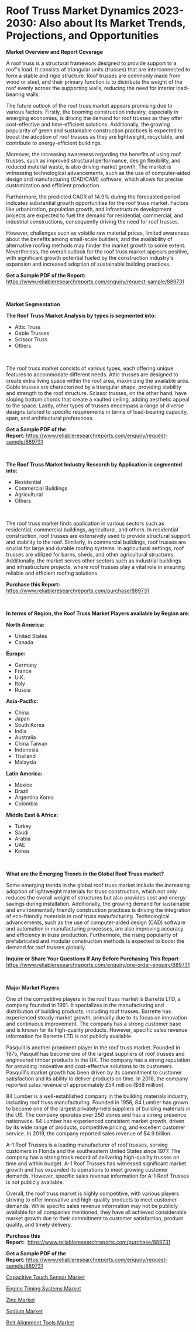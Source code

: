 <p><h1>Roof Truss Market Dynamics 2023-2030: Also about Its Market Trends, Projections, and Opportunities</h1></p><p><strong>Market Overview and Report Coverage</strong></p>
<p><p>A roof truss is a structural framework designed to provide support to a roof's load. It consists of triangular units (trusses) that are interconnected to form a stable and rigid structure. Roof trusses are commonly made from wood or steel, and their primary function is to distribute the weight of the roof evenly across the supporting walls, reducing the need for interior load-bearing walls.</p><p>The future outlook of the roof truss market appears promising due to various factors. Firstly, the booming construction industry, especially in emerging economies, is driving the demand for roof trusses as they offer cost-effective and time-efficient solutions. Additionally, the growing popularity of green and sustainable construction practices is expected to boost the adoption of roof trusses as they are lightweight, recyclable, and contribute to energy-efficient buildings.</p><p>Moreover, the increasing awareness regarding the benefits of using roof trusses, such as improved structural performance, design flexibility, and reduced material waste, is also driving market growth. The market is witnessing technological advancements, such as the use of computer-aided design and manufacturing (CAD/CAM) software, which allows for precise customization and efficient production.</p><p>Furthermore, the predicted CAGR of 14.9% during the forecasted period indicates substantial growth opportunities for the roof truss market. Factors like urbanization, population growth, and infrastructure development projects are expected to fuel the demand for residential, commercial, and industrial constructions, consequently driving the need for roof trusses.</p><p>However, challenges such as volatile raw material prices, limited awareness about the benefits among small-scale builders, and the availability of alternative roofing methods may hinder the market growth to some extent. Nevertheless, the overall outlook for the roof truss market appears positive, with significant growth potential fueled by the construction industry's expansion and increased adoption of sustainable building practices.</p></p>
<p><strong>Get a Sample PDF of the Report:</strong> <a href="https://www.reliableresearchreports.com/enquiry/request-sample/889731">https://www.reliableresearchreports.com/enquiry/request-sample/889731</a></p>
<p>&nbsp;</p>
<p><strong>Market Segmentation</strong></p>
<p><strong>The Roof Truss Market Analysis by types is segmented into:</strong></p>
<p><ul><li>Attic Truss</li><li>Gable Trusses</li><li>Scissor Truss</li><li>Others</li></ul></p>
<p>&nbsp;</p>
<p><p>The roof truss market consists of various types, each offering unique features to accommodate different needs. Attic trusses are designed to create extra living space within the roof area, maximizing the available area. Gable trusses are characterized by a triangular shape, providing stability and strength to the roof structure. Scissor trusses, on the other hand, have sloping bottom chords that create a vaulted ceiling, adding aesthetic appeal to the space. Lastly, other types of trusses encompass a range of diverse designs tailored to specific requirements in terms of load-bearing capacity, span, and architectural preferences.</p></p>
<p><strong>Get a Sample PDF of the Report:</strong>&nbsp;<a href="https://www.reliableresearchreports.com/enquiry/request-sample/889731">https://www.reliableresearchreports.com/enquiry/request-sample/889731</a></p>
<p>&nbsp;</p>
<p><strong>The Roof Truss Market Industry Research by Application is segmented into:</strong></p>
<p><ul><li>Residential</li><li>Commercial Buildings</li><li>Agricultural</li><li>Others</li></ul></p>
<p>&nbsp;</p>
<p><p>The roof truss market finds application in various sectors such as residential, commercial buildings, agricultural, and others. In residential construction, roof trusses are extensively used to provide structural support and stability to the roof. Similarly, in commercial buildings, roof trusses are crucial for large and durable roofing systems. In agricultural settings, roof trusses are utilized for barns, sheds, and other agricultural structures. Additionally, the market serves other sectors such as industrial buildings and infrastructure projects, where roof trusses play a vital role in ensuring reliable and efficient roofing solutions.</p></p>
<p><strong>Purchase this Report:</strong>&nbsp; <a href="https://www.reliableresearchreports.com/purchase/889731">https://www.reliableresearchreports.com/purchase/889731</a></p>
<p>&nbsp;</p>
<p><strong>In terms of Region, the Roof Truss Market Players available by Region are:</strong></p>
<p>
    <p> <strong> North America: </strong>
        <ul>
            <li>United States</li>
            <li>Canada</li>
        </ul>
        </p> 
    <p> <strong> Europe: </strong>
        <ul>
            <li>Germany</li>
            <li>France</li>
            <li>U.K.</li>
            <li>Italy</li>
            <li>Russia</li>
        </ul>
        </p> 
    <p> <strong> Asia-Pacific: </strong>
        <ul>
            <li>China</li>
            <li>Japan</li>
            <li>South Korea</li>
            <li>India</li>
            <li>Australia</li>
            <li>China Taiwan</li>
            <li>Indonesia</li>
            <li>Thailand</li>
            <li>Malaysia</li>
        </ul>
        </p> 
    <p> <strong> Latin America: </strong>
        <ul>
            <li>Mexico</li>
            <li>Brazil</li>
            <li>Argentina Korea</li>
            <li>Colombia</li>
        </ul>
        </p> 
    <p> <strong> Middle East & Africa: </strong>
        <ul>
            <li>Turkey</li>
            <li>Saudi</li>
            <li>Arabia</li>
            <li>UAE</li>
            <li>Korea</li>
        </ul>
    </p>
    </p>
<p>&nbsp;</p>
<p><strong>What are the Emerging Trends in the Global Roof Truss market?</strong></p>
<p><p>Some emerging trends in the global roof truss market include the increasing adoption of lightweight materials for truss construction, which not only reduces the overall weight of structures but also provides cost and energy savings during installation. Additionally, the growing demand for sustainable and environmentally friendly construction practices is driving the integration of eco-friendly materials in roof truss manufacturing. Technological advancements, such as the use of computer-aided design (CAD) software and automation in manufacturing processes, are also improving accuracy and efficiency in truss production. Furthermore, the rising popularity of prefabricated and modular construction methods is expected to boost the demand for roof trusses globally.</p></p>
<p><strong>Inquire or Share Your Questions If Any Before Purchasing This Report</strong>- <a href="https://www.reliableresearchreports.com/enquiry/pre-order-enquiry/889731">https://www.reliableresearchreports.com/enquiry/pre-order-enquiry/889731</a></p>
<p>&nbsp;</p>
<p><strong>Major Market Players</strong></p>
<p><p>One of the competitive players in the roof truss market is Barrette LTD, a company founded in 1961. It specializes in the manufacturing and distribution of building products, including roof trusses. Barrette has experienced steady market growth, primarily due to its focus on innovation and continuous improvement. The company has a strong customer base and is known for its high-quality products. However, specific sales revenue information for Barrette LTD is not publicly available.</p><p>Pasquill is another prominent player in the roof truss market. Founded in 1975, Pasquill has become one of the largest suppliers of roof trusses and engineered timber products in the UK. The company has a strong reputation for providing innovative and cost-effective solutions to its customers. Pasquill's market growth has been driven by its commitment to customer satisfaction and its ability to deliver products on time. In 2018, the company reported sales revenue of approximately £54 million ($68 million).</p><p>84 Lumber is a well-established company in the building materials industry, including roof truss manufacturing. Founded in 1956, 84 Lumber has grown to become one of the largest privately-held suppliers of building materials in the US. The company operates over 250 stores and has a strong presence nationwide. 84 Lumber has experienced consistent market growth, driven by its wide range of products, competitive pricing, and excellent customer service. In 2019, the company reported sales revenue of $4.9 billion.</p><p>A-1 Roof Trusses is a leading manufacturer of roof trusses, serving customers in Florida and the southeastern United States since 1977. The company has a strong track record of delivering high-quality trusses on time and within budget. A-1 Roof Trusses has witnessed significant market growth and has expanded its operations to meet growing customer demands. However, specific sales revenue information for A-1 Roof Trusses is not publicly available.</p><p>Overall, the roof truss market is highly competitive, with various players striving to offer innovative and high-quality products to meet customer demands. While specific sales revenue information may not be publicly available for all companies mentioned, they have all achieved considerable market growth due to their commitment to customer satisfaction, product quality, and timely delivery.</p></p>
<p><strong>Purchase this Report:</strong>&nbsp;&nbsp;<a href="https://www.reliableresearchreports.com/purchase/889731">https://www.reliableresearchreports.com/purchase/889731</a></p>
<p></p>
<p><strong>Get a Sample PDF of the Report:</strong>&nbsp;<a href="https://www.reliableresearchreports.com/enquiry/request-sample/889731">https://www.reliableresearchreports.com/enquiry/request-sample/889731</a></p>
<p><p><a href="https://medium.com/@olenwuckert56/decoding-capacitive-touch-sensor-market-metrics-market-share-trends-and-growth-patterns-178b0d4ceadd">Capacitive Touch Sensor Market</a></p><p><a href="https://medium.com/@sight.lens.slot/engine-timing-systems-market-share-evolution-and-market-growth-trends-2023-2030-c2e8a3f9800c">Engine Timing Systems Market</a></p><p><a href="https://github.com/FassouRP/Market-Research-Report-List-1/blob/main/zinc-market.md">Zinc Market</a></p><p><a href="https://github.com/ashepherd82/Market-Research-Report-List-1/blob/main/sodium-market.md">Sodium Market</a></p><p><a href="https://medium.com/@inner.zone.room/belt-alignment-tools-market-size-market-outlook-and-market-forecast-2023-to-2030-99104bd5b997">Belt Alignment Tools Market</a></p></p>
